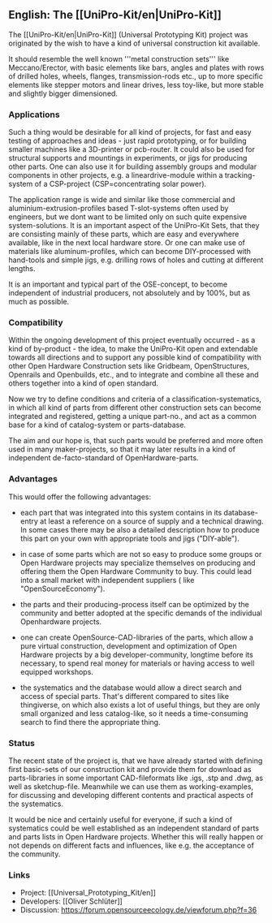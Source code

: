 ## English: The [[UniPro-Kit/en|UniPro-Kit]]

The [[UniPro-Kit/en|UniPro-Kit]] (Universal Prototyping Kit) project was originated by the wish to have a kind of universal construction kit available.

It should resemble the well known '''metal construction sets''' like Meccano/Erector, with basic elements like bars, angles and plates with rows of drilled holes, wheels, flanges, transmission-rods etc., up to more specific elements like stepper motors and linear drives, less toy-like, but more stable and slightly bigger dimensioned.

### Applications

Such a thing would be desirable for all kind of projects, for fast and easy testing of approaches and ideas - just rapid prototyping, or for building smaller machines like a 3D-printer or pcb-router. It could also be used for structural supports and mountings in experiments, or jigs for producing other parts. One can also use it for building assembly groups and modular components in other projects, e.g. a lineardrive-module within a tracking-system of a CSP-project (CSP=concentrating solar power).

The application range is wide and similar like those commercial and aluminium-extrusion-profiles based T-slot-systems often used by engineers, but we dont want to be limited only on such quite expensive system-solutions. It is an important aspect of the UniPro-Kit Sets, that they are consisting mainly of these parts, which are easy and everywhere available, like in the next local hardware store. Or one can make use of materials like aluminum-profiles, which can become DIY-processed with hand-tools and simple jigs, e.g. drilling rows of holes and cutting at different lengths.

It is an important and typical part of the OSE-concept, to become independent of industrial producers, not absolutely and by 100%, but as much as possible.

### Compatibility ###

Within the ongoing development of this project eventually occurred - as a kind of by-product - the idea, to make the UniPro-Kit open and extendable towards all directions and to support any possible kind of compatibility with other Open Hardware Construction sets like Gridbeam, OpenStructures, Openrails and Openbuilds, etc., and to integrate and combine all these and others together into a kind of open standard.

Now we try to define conditions and criteria of a classification-systematics, in which all kind of parts from different other construction sets can become integrated and registered, getting a unique part-no., and act as a common base for a kind of catalog-system or parts-database.

The aim and our hope is, that such parts would be preferred and more often used in many maker-projects, so that it may later results in a kind of independent de-facto-standard of OpenHardware-parts.

### Advantages ###

This would offer the following advantages:

* each part that was integrated into this system contains in its database-entry at least a reference on a source of supply and a technical drawing. In some cases there may be also a detailed description how to produce this part on your own with appropriate tools and jigs ("DIY-able").

* in case of some parts which are not so easy to produce some groups or Open Hardware projects may specialize themselves on producing and offering them the Open Hardware Community to buy. This could lead into a small market with independent suppliers ( like "OpenSourceEconomy").

* the parts and their producing-process itself can be optimized by the community and better adopted at the specific demands of the individual Openhardware projects.

* one can create OpenSource-CAD-libraries of the parts, which allow a pure virtual construction, development and optimization of Open Hardware projects by a big developer-community, longtime before its necessary, to spend real money for materials or having access to well equipped workshops.

* the systematics and the database would allow a direct search and access of special parts. That's different compared to sites like thingiverse, on which also exists a lot of useful things, but they are only small organized and less catalog-like, so it needs a time-consuming search to find there the appropriate thing.

### Status ###

The recent state of the project is, that we have already started with defining first basic-sets of our construction kit and provide them for download as parts-libraries in some important CAD-fileformats like .igs, .stp and .dwg, as well as sketchup-file. Meanwhile we can use them as working-examples, for discussing and developing different contents and practical aspects of the systematics.

It would be nice and certainly useful for everyone, if such a kind of systematics could be well established as an independent standard of parts and parts lists in Open Hardware projects.  Whether this will really happen or not depends on different facts and influences, like e.g. the acceptance of the community.

### Links ###
* Project: [[Universal_Prototyping_Kit/en]]
* Developers: [[Oliver Schlüter]]
* Discussion: https://forum.opensourceecology.de/viewforum.php?f=36


